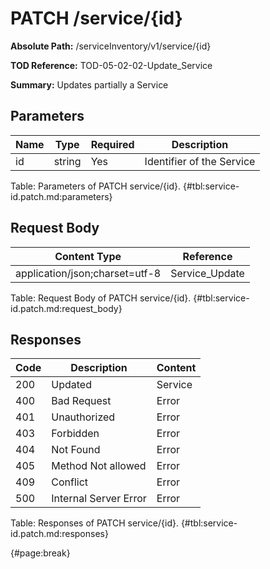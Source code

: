 <!--
    ATTENTION: This file was generated via gradle!
               Do NOT manually edit this file! Any such changes will be overwritten!
-->

# PATCH /service/{id}

**Absolute Path:** /serviceInventory/v1/service/{id}

**TOD Reference:** TOD-05-02-02-Update_Service

**Summary:** Updates partially a Service

## Parameters

| Name | Type | Required | Description |
| ------ | ------ | --- | ------------ |
| id | string | Yes | Identifier of the Service |

Table: Parameters of PATCH service/{id}. {#tbl:service-id.patch.md:parameters}

## Request Body

| Content Type | Reference |
|--------------|-----------|
| application/json;charset=utf-8 | Service_Update |

Table: Request Body of PATCH service/{id}. {#tbl:service-id.patch.md:request_body}

## Responses

| Code | Description | Content |
|------|-------------|---------|
| 200 | Updated | Service |
| 400 | Bad Request | Error |
| 401 | Unauthorized | Error |
| 403 | Forbidden | Error |
| 404 | Not Found | Error |
| 405 | Method Not allowed | Error |
| 409 | Conflict | Error |
| 500 | Internal Server Error | Error |

Table: Responses of PATCH service/{id}. {#tbl:service-id.patch.md:responses}

{#page:break}
